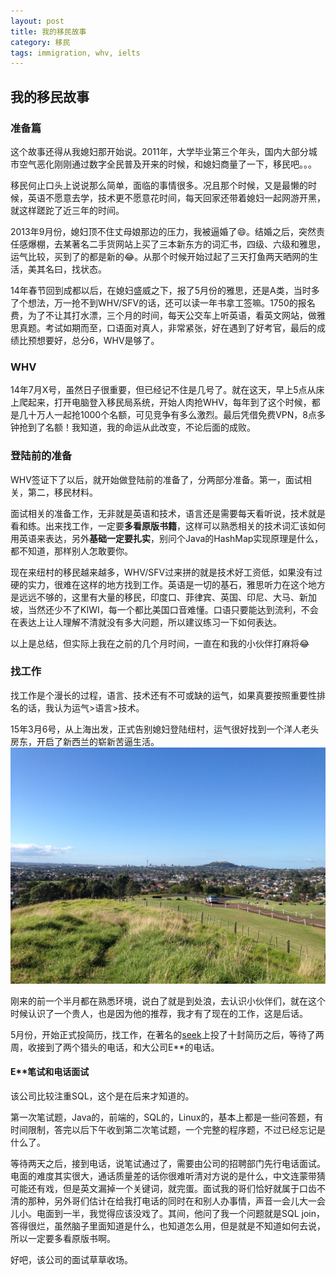 ```yaml
---
layout: post
title: 我的移民故事
category: 移民
tags: immigration, whv, ielts
---
```


## 我的移民故事

### 准备篇
这个故事还得从我媳妇那开始说。2011年，大学毕业第三个年头，国内大部分城市空气恶化刚刚通过数字全民普及开来的时候，和媳妇商量了一下，移民吧。。。

移民何止口头上说说那么简单，面临的事情很多。况且那个时候，又是最懒的时候，英语不愿意去学，技术更不愿意花时间，每天回家还带着媳妇一起网游开黑，就这样蹉跎了近三年的时间。

2013年9月份，媳妇顶不住丈母娘那边的压力，我被逼婚了😄。结婚之后，突然责任感爆棚，去某著名二手货网站上买了三本新东方的词汇书，四级、六级和雅思，运气比较，买到了的都是新的😂。从那个时候开始过起了三天打鱼两天晒网的生活，美其名曰，找状态。

14年春节回到成都以后，在媳妇盛威之下，报了5月份的雅思，还是A类，当时多了个想法，万一抢不到WHV/SFV的话，还可以读一年书拿工签嘛。1750的报名费，为了不让其打水漂，三个月的时间，每天公交车上听英语，看英文网站，做雅思真题。考试如期而至，口语面对真人，非常紧张，好在遇到了好考官，最后的成绩比预想要好，总分6，WHV是够了。

### WHV
14年7月X号，虽然日子很重要，但已经记不住是几号了。就在这天，早上5点从床上爬起来，打开电脑登入移民局系统，开始人肉抢WHV，每年到了这个时候，都是几十万人一起抢1000个名额，可见竞争有多么激烈。最后凭借免费VPN，8点多钟抢到了名额！我知道，我的命运从此改变，不论后面的成败。

### 登陆前的准备
WHV签证下了以后，就开始做登陆前的准备了，分两部分准备。第一，面试相关，第二，移民材料。

面试相关的准备工作，无非就是英语和技术，语言还是需要每天看听说，技术就是看和练。出来找工作，一定要**多看原版书籍**，这样可以熟悉相关的技术词汇该如何用英语来表达，另外**基础一定要扎实**，别问个Java的HashMap实现原理是什么，都不知道，那样别人怎敢要你。

现在来纽村的移民越来越多，WHV/SFV过来拼的就是技术好工资低，如果没有过硬的实力，很难在这样的地方找到工作。英语是一切的基石，雅思听力在这个地方是远远不够的，这里有大量的移民，印度口、菲律宾、英国、印尼、大马、新加坡，当然还少不了KIWI，每一个都比美国口音难懂。口语只要能达到流利，不会在表达上让人理解不清就没有多大问题，所以建议练习一下如何表达。

以上是总结，但实际上我在之前的几个月时间，一直在和我的小伙伴打麻将😂

### 找工作
找工作是个漫长的过程，语言、技术还有不可或缺的运气，如果真要按照重要性排名的话，我认为运气>语言>技术。

15年3月6号，从上海出发，正式告别媳妇登陆纽村，运气很好找到一个洋人老头房东，开启了新西兰的崭新苦逼生活。
![Mt Roskill View](/images/mt-roskill-view.jpg)

刚来的前一个半月都在熟悉环境，说白了就是到处浪，去认识小伙伴们，就在这个时候认识了一个贵人，也是因为他的推荐，我才有了现在的工作，这是后话。

5月份，开始正式投简历，找工作，在著名的[seek](www.seek.co.nz)上投了十封简历之后，等待了两周，收接到了两个猎头的电话，和大公司E**的电话。

#### E**笔试和电话面试
该公司比较注重SQL，这个是在后来才知道的。

第一次笔试题，Java的，前端的，SQL的，Linux的，基本上都是一些问答题，有时间限制，答完以后下午收到第二次笔试题，一个完整的程序题，不过已经忘记是什么了。

等待两天之后，接到电话，说笔试通过了，需要由公司的招聘部门先行电话面试。电面的难度其实很大，通话质量差的话你很难听清对方说的是什么，中文连蒙带猜可能还有戏，但是英文漏掉一个关键词，就完蛋。面试我的哥们恰好就属于口齿不清的那种，另外哥们估计在给我打电话的同时在和别人办事情，声音一会儿大一会儿小。电面到一半，我觉得应该没戏了。其间，他问了我一个问题就是SQL join，答得很烂，虽然脑子里面知道是什么，也知道怎么用，但是就是不知道如何去说，所以一定要多看原版书啊。

好吧，该公司的面试草草收场。



